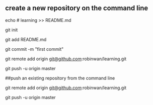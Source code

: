 ## create a new repository on the command line

echo # learning >> README.md

git init

git add README.md

git commit -m "first commit"

git remote add origin git@github.com:robinwan/learning.git

git push -u origin master

##push an existing repository from the command line

git remote add origin git@github.com:robinwan/learning.git

git push -u origin master
